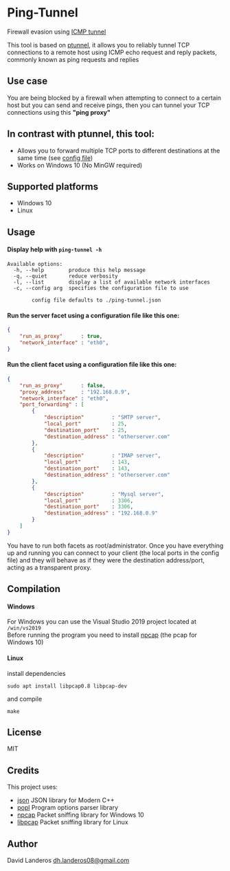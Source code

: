# Ping-Tunnel
Firewall evasion using [ICMP tunnel](https://en.wikipedia.org/wiki/ICMP_tunnel)

This tool is based on [ptunnel](https://www.mit.edu/afs.new/sipb/user/golem/tmp/ptunnel-0.61.orig/web/), it allows you to reliably tunnel TCP connections to a remote host using ICMP echo request and reply packets, commonly known as ping requests and replies

## Use case
You are being blocked by a firewall when attempting to connect to a certain host but you can send and receive pings, then you can tunnel your TCP connections using this **"ping proxy"**

## In contrast with ptunnel, this tool:
- Allows you to forward multiple TCP ports to different destinations at the same time (see [config file](https://github.com/DavidLanderosAlcala/ping-tunnel/blob/master/ping-tunnel.json))
- Works on Windows 10 (No MinGW required)

## Supported platforms
- Windows 10
- Linux

## Usage
#### Display help with ```ping-tunnel -h```
```
Available options:
  -h, --help        produce this help message
  -q, --quiet       reduce verbosity
  -l, --list        display a list of available network interfaces
  -c, --config arg  specifies the configuration file to use

        config file defaults to ./ping-tunnel.json
```

#### Run the server facet using a configuration file like this one:
```json
{
    "run_as_proxy"      : true,
    "network_interface" : "eth0",
}
```

#### Run the client facet using a configuration file like this one:
```json
{
    "run_as_proxy"      : false,
    "proxy_address"     : "192.168.0.9",
    "network_interface" : "eth0",
    "port_forwarding" : [
        {
            "description"         : "SMTP server",
            "local_port"          : 25,
            "destination_port"    : 25,
            "destination_address" : "otherserver.com"
        },
        {
            "description"         : "IMAP server",
            "local_port"          : 143,
            "destination_port"    : 143,
            "destination_address" : "otherserver.com"
        },
        {
            "description"         : "Mysql server",
            "local_port"          : 3306,
            "destination_port"    : 3306,
            "destination_address" : "192.168.0.9"
        }
    ]
}
```
You have to run both facets as root/administrator. Once you have everything up and running you can connect to your client (the local ports in the config file) and they will behave as if they were the destination address/port, acting as a transparent proxy.

## Compilation
#### Windows
For Windows you can use the Visual Studio 2019 project located at ```/win/vs2019```  
Before running the program you need to install [npcap](https://nmap.org/npcap/) (the pcap for Windows 10)

#### Linux
install dependencies
```
sudo apt install libpcap0.8 libpcap-dev
```
and compile
```
make
```

## License
MIT

## Credits
This project uses:
- [json](https://github.com/nlohmann/json) JSON library for Modern C++
- [popl](https://github.com/badaix/popl) Program options parser library
- [npcap](https://nmap.org/npcap/) Packet sniffing library for Windows 10
- [libpcap](https://www.tcpdump.org/) Packet sniffing library for Linux

## Author
David Landeros <dh.landeros08@gmail.com>
